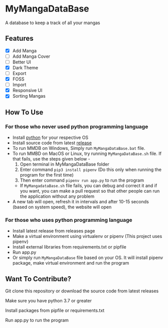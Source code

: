 # MyMangaDataBase

A database to keep a track of all your mangas

## Features

- [x] Add Manga
- [ ] Add Manga Cover
- [ ] Better UI
- [x] Dark Theme
- [ ] Export
- [x] FOSS
- [ ] Import
- [x] Responsive UI
- [x] Sorting Mangas

## How To Use

### For those who never used python programming language

- Install [python](https://www.python.org/downloads/release/python-3108/) for your respective OS
- Install source code from latest [release](https://github.com/EdwinRodger/MyMangaDataBase/releases/latest)
- To run MMDB on Windows, Simply run `MyMangaDataBase.bat` file.
- To run MMBD on MacOS or Linux, try running `MyMangaDataBase.sh` file. If that fails, use the steps given below -
  1. Open terminal in MyMangaDataBase folder
  2. Enter command `pip3 install pipenv` (Do this only when running the program for the first time)
  3. Then enter command `pipenv run app.py` to run the program
  - If `MyMangadataBase.sh` file fails, you can debug and correct it and if you want, you can make a pull request so that other people can run the application without any problem
- A new tab will open, refresh it in intervals and after 10-15 seconds (based on system speed), the website will open

### For those who uses python programming language

- Install latest release from releases page
- Make a virtual environment using virtualenv or pipenv (This project uses pipenv)
- Install external libraries from requirements.txt or pipfile
- Run app.py
- Or simply run `MyMangaDataBase` file based on your OS. It will install pipenv package, make virtual environment and run the program

## Want To Contribute?

Git clone this repository or download the source code from latest releases

Make sure you have python 3.7 or greater

Install packages from pipfile or requirements.txt

Run app.py to run the program
